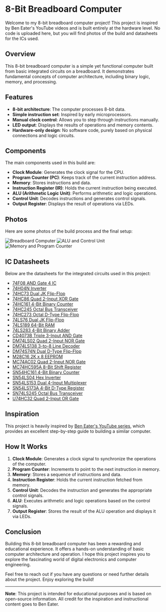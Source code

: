 # 8-Bit Breadboard Computer

Welcome to my 8-bit breadboard computer project! This project is inspired by Ben Eater's YouTube videos and is built entirely at the hardware level. No code is uploaded here, but you will find photos of the build and datasheets for the ICs used.

## Overview

This 8-bit breadboard computer is a simple yet functional computer built from basic integrated circuits on a breadboard. It demonstrates fundamental concepts of computer architecture, including binary logic, memory, and processing.

## Features

- **8-bit architecture**: The computer processes 8-bit data.
- **Simple instruction set**: Inspired by early microprocessors.
- **Manual clock control**: Allows you to step through instructions manually.
- **LED output**: Displays the results of operations and memory contents.
- **Hardware-only design**: No software code, purely based on physical connections and logic circuits.

## Components

The main components used in this build are:

- **Clock Module**: Generates the clock signal for the CPU.
- **Program Counter (PC)**: Keeps track of the current instruction address.
- **Memory**: Stores instructions and data.
- **Instruction Register (IR)**: Holds the current instruction being executed.
- **ALU (Arithmetic Logic Unit)**: Performs arithmetic and logic operations.
- **Control Unit**: Decodes instructions and generates control signals.
- **Output Register**: Displays the result of operations via LEDs.

## Photos

Here are some photos of the build process and the final setup:

![Breadboard Computer](photos/20240305_210347.jpg)
![ALU and Control Unit](photos/20240121_183509.jpg)
![Memory and Program Counter](photos/20240121_183015.jpg)

## IC Datasheets

Below are the datasheets for the integrated circuits used in this project:

- [74F08 AND Gate 4 IC](datasheets/74F08_AND_GATE_4_IC.pdf)
- [74H04N Inverter](datasheets/74H04N_INVERTER.pdf)
- [74HC73 Dual JK Flip-Flop](datasheets/74HC73.pdf)
- [74HC86 Quad 2-Input XOR Gate](datasheets/74HC86_XOR_GATE_4_IC.pdf)
- [74HC161 4-Bit Binary Counter](datasheets/74HC161.pdf)
- [74HC245 Octal Bus Transceiver](datasheets/74HC245.pdf)
- [74HC273 Octal D-Type Flip-Flop](datasheets/74HC273.pdf)
- [74LS76 Dual JK Flip-Flop](datasheets/74LS76.pdf)
- [74LS189 64-Bit RAM](datasheets/74LS189.pdf)
- [74LS283 4-Bit Binary Adder](datasheets/74LS283.pdf)
- [CD4073B Triple 3-Input AND Gate](datasheets/CD4073B.pdf)
- [DM74LS02 Quad 2-Input NOR Gate](datasheets/DM74LS02.pdf)
- [DM74LS138 3-to-8 Line Decoder](datasheets/DM74LS138.pdf)
- [DM74S74N Dual D-Type Flip-Flop](datasheets/DM74S74N.pdf)
- [M28C16 2K x 8 EEPROM](datasheets/M28C16.pdf)
- [MC74AC02 Quad 2-Input NOR Gate](datasheets/MC74AC02_NOR_GATE_4_IC.pdf)
- [MC74HC595A 8-Bit Shift Register](datasheets/MC74HC595A.pdf)
- [SN54HC161 4-Bit Binary Counter](datasheets/SN54HC161.pdf)
- [SN54LS04 Hex Inverter](datasheets/SN54LS04.pdf)
- [SN54LS153 Dual 4-Input Multiplexer](datasheets/SN54LS153.pdf)
- [SN54LS173A 4-Bit D-Type Register](datasheets/SN54LS173A.pdf)
- [SN74LS245 Octal Bus Transceiver](datasheets/SN74LS245.pdf)
- [U74HC32 Quad 2-Input OR Gate](datasheets/U74HC32_OR_GATE_4_IC.pdf)
## Inspiration

This project is heavily inspired by [Ben Eater's YouTube series](https://www.youtube.com/playlist?list=PLowKtXNTBypGqImE405J2565dvjafglHU), which provides an excellent step-by-step guide to building a similar computer.

## How It Works

1. **Clock Module**: Generates a clock signal to synchronize the operations of the computer.
2. **Program Counter**: Increments to point to the next instruction in memory.
3. **Memory**: Stores a sequence of instructions and data.
4. **Instruction Register**: Holds the current instruction fetched from memory.
5. **Control Unit**: Decodes the instruction and generates the appropriate control signals.
6. **ALU**: Executes arithmetic and logic operations based on the control signals.
7. **Output Register**: Stores the result of the ALU operation and displays it via LEDs.

## Conclusion

Building this 8-bit breadboard computer has been a rewarding and educational experience. It offers a hands-on understanding of basic computer architecture and operation. I hope this project inspires you to explore the fascinating world of digital electronics and computer engineering.

Feel free to reach out if you have any questions or need further details about the project. Enjoy exploring the build!

---

**Note**: This project is intended for educational purposes and is based on open-source information. All credit for the inspiration and instructional content goes to Ben Eater.
